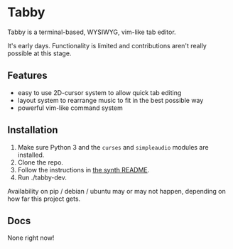 # Tabby

Tabby is a terminal-based, WYSIWYG, vim-like tab editor.

It's early days. Functionality is limited and contributions aren't really possible at this stage.

## Features

- easy to use 2D-cursor system to allow quick tab editing
- layout system to rearrange music to fit in the best possible way
- powerful vim-like command system

## Installation

1. Make sure Python 3 and the `curses` and `simpleaudio` modules are installed.
1. Clone the repo.
1. Follow the instructions in [the synth README](./src/synth/samples/README.md).
1. Run ./tabby-dev.

Availability on pip / debian / ubuntu may or may not happen, depending on how far this project gets.

## Docs

None right now!
